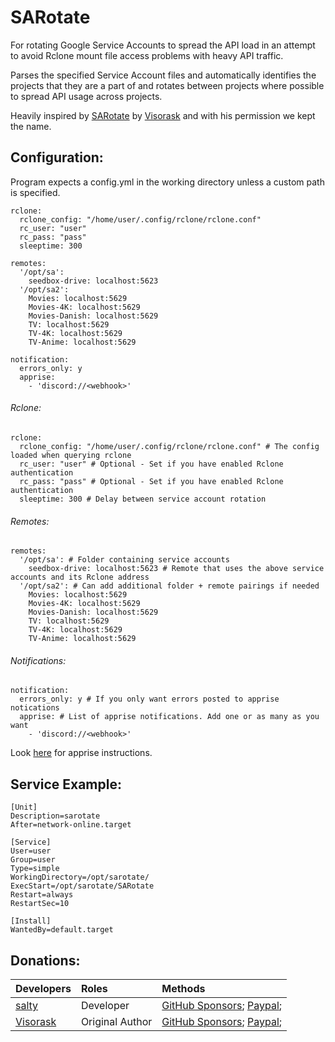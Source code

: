 # SARotate
For rotating Google Service Accounts to spread the API load in an attempt to avoid Rclone mount file access problems with heavy API traffic.

Parses the specified Service Account files and automatically identifies the projects that they are a part of and rotates between projects where possible to spread API usage across projects.

Heavily inspired by [SARotate](https://github.com/Visorask/SARotate) by [Visorask](https://github.com/Visorask) and with his permission we kept the name.

## Configuration:
Program expects a config.yml in the working directory unless a custom path is specified.
```
rclone:
  rclone_config: "/home/user/.config/rclone/rclone.conf"
  rc_user: "user"
  rc_pass: "pass"
  sleeptime: 300

remotes:
  '/opt/sa':
    seedbox-drive: localhost:5623
  '/opt/sa2':
    Movies: localhost:5629
    Movies-4K: localhost:5629
    Movies-Danish: localhost:5629
    TV: localhost:5629
    TV-4K: localhost:5629
    TV-Anime: localhost:5629

notification:
  errors_only: y
  apprise:
    - 'discord://<webhook>'
```

###### Rclone:
```
rclone:
  rclone_config: "/home/user/.config/rclone/rclone.conf" # The config loaded when querying rclone
  rc_user: "user" # Optional - Set if you have enabled Rclone authentication
  rc_pass: "pass" # Optional - Set if you have enabled Rclone authentication
  sleeptime: 300 # Delay between service account rotation
```

###### Remotes:
```
remotes:
  '/opt/sa': # Folder containing service accounts
    seedbox-drive: localhost:5623 # Remote that uses the above service accounts and its Rclone address
  '/opt/sa2': # Can add additional folder + remote pairings if needed
    Movies: localhost:5629
    Movies-4K: localhost:5629
    Movies-Danish: localhost:5629
    TV: localhost:5629
    TV-4K: localhost:5629
    TV-Anime: localhost:5629
```

###### Notifications:
```
notification:
  errors_only: y # If you only want errors posted to apprise notications
  apprise: # List of apprise notifications. Add one or as many as you want
    - 'discord://<webhook>'
```
Look [here](https://github.com/caronc/apprise) for apprise instructions.

## Service Example:
```
[Unit]
Description=sarotate     
After=network-online.target

[Service]
User=user
Group=user
Type=simple
WorkingDirectory=/opt/sarotate/
ExecStart=/opt/sarotate/SARotate
Restart=always
RestartSec=10

[Install]
WantedBy=default.target
```

## Donations:
| Developers                                  | Roles              | Methods                                                                                                                                                                                                                                                                      |
|:------------------------------------------- |:------------------ |:------------------------------------------------------------------------------------------------------------------------------------------------------------------------------------------------------------------------------------------------------------------------------------ |
[salty](https://github.com/saltydk)         | Developer | [GitHub Sponsors](https://github.com/sponsors/saltydk); [Paypal](https://www.paypal.me/saltydk);
[Visorask](https://github.com/Visorask)         | Original Author | [GitHub Sponsors](https://github.com/sponsors/Visorask); [Paypal](https://paypal.me/RRussell603);

